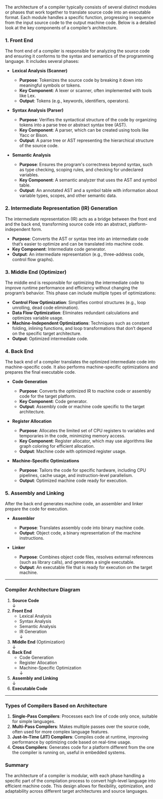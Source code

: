 The architecture of a compiler typically consists of several distinct modules or phases that work together to translate source code into an executable format. Each module handles a specific function, progressing in sequence from the input source code to the output machine code. Below is a detailed look at the key components of a compiler’s architecture.

### 1. **Front End**
The front end of a compiler is responsible for analyzing the source code and ensuring it conforms to the syntax and semantics of the programming language. It includes several phases:

   - **Lexical Analysis (Scanner)**
     - **Purpose**: Tokenizes the source code by breaking it down into meaningful symbols or tokens.
     - **Key Component**: A lexer or scanner, often implemented with tools like Lex.
     - **Output**: Tokens (e.g., keywords, identifiers, operators).

   - **Syntax Analysis (Parser)**
     - **Purpose**: Verifies the syntactical structure of the code by organizing tokens into a parse tree or abstract syntax tree (AST).
     - **Key Component**: A parser, which can be created using tools like Yacc or Bison.
     - **Output**: A parse tree or AST representing the hierarchical structure of the source code.

   - **Semantic Analysis**
     - **Purpose**: Ensures the program's correctness beyond syntax, such as type checking, scoping rules, and checking for undeclared variables.
     - **Key Component**: A semantic analyzer that uses the AST and symbol table.
     - **Output**: An annotated AST and a symbol table with information about variable types, scopes, and other semantic data.

### 2. **Intermediate Representation (IR) Generation**
The intermediate representation (IR) acts as a bridge between the front end and the back end, transforming source code into an abstract, platform-independent form. 

   - **Purpose**: Converts the AST or syntax tree into an intermediate code that’s easier to optimize and can be translated into machine code.
   - **Key Component**: Intermediate code generator.
   - **Output**: An intermediate representation (e.g., three-address code, control flow graphs).

### 3. **Middle End (Optimizer)**
The middle end is responsible for optimizing the intermediate code to improve runtime performance and efficiency without changing the program’s behavior. This phase can include multiple types of optimizations:

   - **Control Flow Optimization**: Simplifies control structures (e.g., loop unrolling, dead code elimination).
   - **Data Flow Optimization**: Eliminates redundant calculations and optimizes variable usage.
   - **Machine-Independent Optimizations**: Techniques such as constant folding, inlining functions, and loop transformations that don’t depend on the specific target architecture.
   - **Output**: Optimized intermediate code.

### 4. **Back End**
The back end of a compiler translates the optimized intermediate code into machine-specific code. It also performs machine-specific optimizations and prepares the final executable code.

   - **Code Generation**
     - **Purpose**: Converts the optimized IR to machine code or assembly code for the target platform.
     - **Key Component**: Code generator.
     - **Output**: Assembly code or machine code specific to the target architecture.

   - **Register Allocation**
     - **Purpose**: Allocates the limited set of CPU registers to variables and temporaries in the code, minimizing memory access.
     - **Key Component**: Register allocator, which may use algorithms like graph coloring for efficient allocation.
     - **Output**: Machine code with optimized register usage.

   - **Machine-Specific Optimizations**
     - **Purpose**: Tailors the code for specific hardware, including CPU pipelines, cache usage, and instruction-level parallelism.
     - **Output**: Optimized machine code ready for execution.

### 5. **Assembly and Linking**
After the back end generates machine code, an assembler and linker prepare the code for execution.

   - **Assembler**
     - **Purpose**: Translates assembly code into binary machine code.
     - **Output**: Object code, a binary representation of the machine instructions.

   - **Linker**
     - **Purpose**: Combines object code files, resolves external references (such as library calls), and generates a single executable.
     - **Output**: An executable file that is ready for execution on the target machine.

---

### Compiler Architecture Diagram

1. **Source Code**  
   ↓  
2. **Front End**  
   - Lexical Analysis  
   - Syntax Analysis  
   - Semantic Analysis  
   - IR Generation  
   ↓  
3. **Middle End** (Optimization)  
   ↓  
4. **Back End**  
   - Code Generation  
   - Register Allocation  
   - Machine-Specific Optimization  
   ↓  
5. **Assembly and Linking**  
   ↓  
6. **Executable Code**

---

### Types of Compilers Based on Architecture

1. **Single-Pass Compilers**: Processes each line of code only once, suitable for simple languages.
2. **Multi-Pass Compilers**: Makes multiple passes over the source code, often used for more complex language features.
3. **Just-In-Time (JIT) Compilers**: Compiles code at runtime, improving performance by optimizing code based on real-time usage.
4. **Cross Compilers**: Generates code for a platform different from the one the compiler is running on, useful in embedded systems.

### Summary
The architecture of a compiler is modular, with each phase handling a specific part of the compilation process to convert high-level language into efficient machine code. This design allows for flexibility, optimization, and adaptability across different target architectures and source languages.
